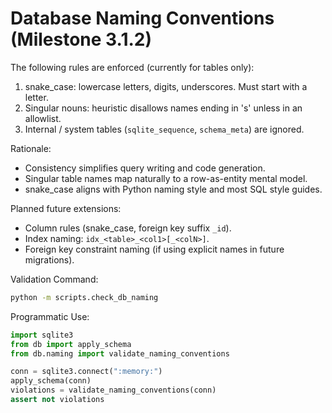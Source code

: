 # Database Naming Conventions (Milestone 3.1.2)

The following rules are enforced (currently for tables only):

1. snake_case: lowercase letters, digits, underscores. Must start with a letter.
2. Singular nouns: heuristic disallows names ending in 's' unless in an allowlist.
3. Internal / system tables (`sqlite_sequence`, `schema_meta`) are ignored.

Rationale:

- Consistency simplifies query writing and code generation.
- Singular table names map naturally to a row-as-entity mental model.
- snake_case aligns with Python naming style and most SQL style guides.

Planned future extensions:

- Column rules (snake_case, foreign key suffix `_id`).
- Index naming: `idx_<table>_<col1>[_<colN>]`.
- Foreign key constraint naming (if using explicit names in future migrations).

Validation Command:

```bash
python -m scripts.check_db_naming
```

Programmatic Use:

```python
import sqlite3
from db import apply_schema
from db.naming import validate_naming_conventions

conn = sqlite3.connect(":memory:")
apply_schema(conn)
violations = validate_naming_conventions(conn)
assert not violations
```
